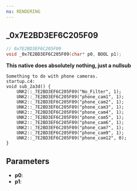 ```yaml
---
ns: RENDERING
---
```

## _0x7E2BD3EF6C205F09

```c
// 0x7E2BD3EF6C205F09
void _0x7E2BD3EF6C205F09(char* p0, BOOL p1);
```

**This native does absolutely nothing, just a nullsub**

```
Something to do with phone cameras.  
startup.c4:  
void sub_2a3d() {  
    UNK2::_7E2BD3EF6C205F09("No_Filter", 1);  
    UNK2::_7E2BD3EF6C205F09("phone_cam1", 1);  
    UNK2::_7E2BD3EF6C205F09("phone_cam2", 1);  
    UNK2::_7E2BD3EF6C205F09("phone_cam3", 1);  
    UNK2::_7E2BD3EF6C205F09("phone_cam4", 1);  
    UNK2::_7E2BD3EF6C205F09("phone_cam5", 1);  
    UNK2::_7E2BD3EF6C205F09("phone_cam6", 1);  
    UNK2::_7E2BD3EF6C205F09("phone_cam7", 1);  
    UNK2::_7E2BD3EF6C205F09("phone_cam9", 1);  
    UNK2::_7E2BD3EF6C205F09("phone_cam12", 0);  
}  
```

## Parameters
* **p0**: 
* **p1**: 


